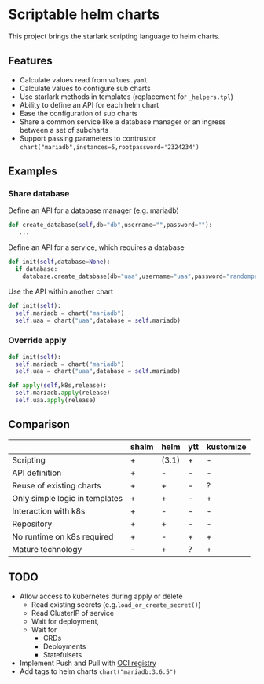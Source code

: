 
# Scriptable helm charts


This project brings the starlark scripting language to helm charts.

## Features

* Calculate values read from `values.yaml`
* Calculate values to configure sub charts
* Use starlark methods in templates (replacement for `_helpers.tpl`)
* Ability to define an API for each helm chart
* Ease the configuration of sub charts
* Share a common service like a database manager or an ingress between a set of subcharts
* Support passing parameters to contrustor `chart("mariadb",instances=5,rootpassword='2324234')`


## Examples

### Share database

Define an API for a database manager (e.g. mariadb)

```python
def create_database(self,db="db",username="",password=""):
   ...
```


Define an API for a service, which requires a database

```python
def init(self,database=None):
  if database:
    database.create_database(db="uaa",username="uaa",password="randompass")
```


Use the API within another chart

```python
def init(self):
  self.mariadb = chart("mariadb")
  self.uaa = chart("uaa",database = self.mariadb)
```

### Override apply

```python
def init(self):
  self.mariadb = chart("mariadb")
  self.uaa = chart("uaa",database = self.mariadb)

def apply(self,k8s,release):
  self.mariadb.apply(release)
  self.uaa.apply(release)
```


## Comparison

|                                | shalm | helm  | ytt | kustomize |
|--------------------------------|-------|-------|-----|-----------|
| Scripting                      |   +   | (3.1) |  +  |    -      |
| API definition                 |   +   |   -   |  -  |    -      |
| Reuse of existing charts       |   +   |   +   |  -  |    ?      |
| Only simple logic in templates |   +   |   +   |  -  |    +      |
| Interaction with k8s           |   +   |   -   |  -  |    -      |
| Repository                     |   +   |   +   |  -  |    -      |
| No runtime on k8s required     |   +   |   -   |  +  |    +      |
| Mature technology              |   -   |   +   |  ?  |    +      |

## TODO

* Allow access to kubernetes during apply or delete
  * Read existing secrets (e.g.`load_or_create_secret()`)
  * Read ClusterIP of service
  * Wait for deployment‚
  * Wait for
    * CRDs
    * Deployments
    * Statefulsets
* Implement Push and Pull with [OCI registry](https://github.com/opencontainers/distribution-spec/blob/master/spec.md)
* Add tags to helm charts `chart("mariadb:3.6.5")`
